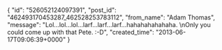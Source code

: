  {
   "id": "526052124097391",
   "post_id": "462493170453287_462528253783112",
   "from_name": "Adam Thomas",
   "message": "Lol...lol...lol...larf...larf...larf...hahahahahahaha. \nOnly you could come up with that Pete.    :-D",
   "created_time": "2013-06-17T09:06:39+0000"
 }
